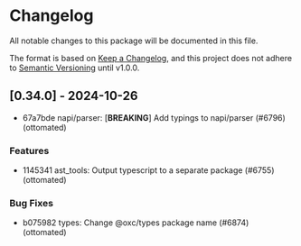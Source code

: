 # Changelog

All notable changes to this package will be documented in this file.

The format is based on [Keep a Changelog](https://keepachangelog.com/en/1.0.0/), and this project does not adhere to [Semantic Versioning](https://semver.org/spec/v2.0.0.html) until v1.0.0.

## [0.34.0] - 2024-10-26

- 67a7bde napi/parser: [**BREAKING**] Add typings to napi/parser (#6796) (ottomated)

### Features

- 1145341 ast_tools: Output typescript to a separate package (#6755) (ottomated)

### Bug Fixes

- b075982 types: Change @oxc/types package name (#6874) (ottomated)

